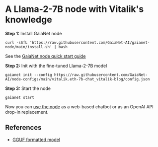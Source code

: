 # A Llama-2-7B node with Vitalik's knowledge

**Step 1:** Install GaiaNet node

```
curl -sSfL 'https://raw.githubusercontent.com/GaiaNet-AI/gaianet-node/main/install.sh' | bash
```

See the [GaiaNet node quick start guide](https://docs.gaianet.ai/node-guide/quick-start)

**Step 2:** Init with the fine-tuned Llama-2-7B model

```
gaianet init --config https://raw.githubusercontent.com/GaiaNet-AI/node-configs/main/vitalik.eth-7b-chat_vitalik-blog/config.json
```

**Step 3:** Start the node

```
gaianet start
```

Now you can [use the node](https://docs.gaianet.ai/user-guide/mynode) as a web-based chatbot or as an OpenAI API drop-in replacement.

## References

* [GGUF formatted model](https://huggingface.co/gaianet/vitalik.eth-7b)
